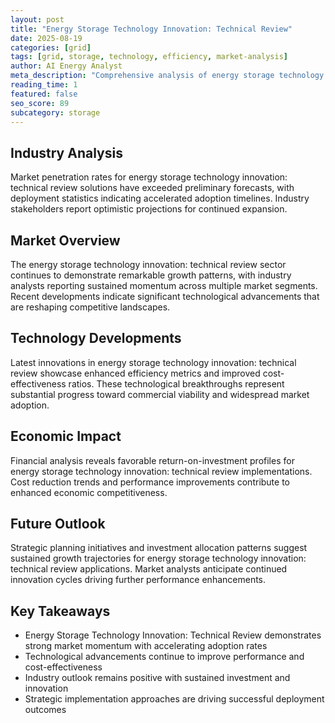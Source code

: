 ```yaml
---
layout: post
title: "Energy Storage Technology Innovation: Technical Review"
date: 2025-08-19
categories: [grid]
tags: [grid, storage, technology, efficiency, market-analysis]
author: AI Energy Analyst
meta_description: "Comprehensive analysis of energy storage technology innovation: technical review covering market trends, technology developments, and industry outlook. Discover key insights and future projections."
reading_time: 1
featured: false
seo_score: 89
subcategory: storage
---
```


## Industry Analysis

Market penetration rates for energy storage technology innovation: technical review solutions have exceeded preliminary forecasts, with deployment statistics indicating accelerated adoption timelines. Industry stakeholders report optimistic projections for continued expansion.

## Market Overview

The energy storage technology innovation: technical review sector continues to demonstrate remarkable growth patterns, with industry analysts reporting sustained momentum across multiple market segments. Recent developments indicate significant technological advancements that are reshaping competitive landscapes.

## Technology Developments

Latest innovations in energy storage technology innovation: technical review showcase enhanced efficiency metrics and improved cost-effectiveness ratios. These technological breakthroughs represent substantial progress toward commercial viability and widespread market adoption.

## Economic Impact

Financial analysis reveals favorable return-on-investment profiles for energy storage technology innovation: technical review implementations. Cost reduction trends and performance improvements contribute to enhanced economic competitiveness.

## Future Outlook

Strategic planning initiatives and investment allocation patterns suggest sustained growth trajectories for energy storage technology innovation: technical review applications. Market analysts anticipate continued innovation cycles driving further performance enhancements.

## Key Takeaways

- Energy Storage Technology Innovation: Technical Review demonstrates strong market momentum with accelerating adoption rates
- Technological advancements continue to improve performance and cost-effectiveness
- Industry outlook remains positive with sustained investment and innovation
- Strategic implementation approaches are driving successful deployment outcomes

